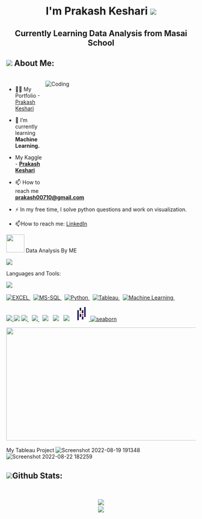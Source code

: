 
<h1 align="center">I'm Prakash Keshari <img src="https://media.giphy.com/media/hvRJCLFzcasrR4ia7z/giphy.gif" width="25px"> </h1>
<h2 align="center">Currently Learning Data Analysis from Masai School </h2>
<h2 dir="auto"><img src="https://camo.githubusercontent.com/63371d36886ee658f5a97401f393e1ab1684b2fd3de674b8f5efc7d410b2a3d0/68747470733a2f2f6d656469612e67697068792e636f6d2f6d656469612f57556c706c634d704f43456d5447427442572f67697068792e676966" width="40" data-animated-image="" ></a> <strong>About Me:</strong></h2>
<br>
<img align="right" alt="Coding" width="400" height="300" src="https://static.wixstatic.com/media/2be1ce_864567900845418ebfd61e297637464d~mv2.gif">
 
 - 👨‍💻 My Portfolio -[Prakash Keshari](rakashkeshari.dev.voyage)

- 🌱 I’m currently learning **Machine Learning.**

 - My Kaggle - **[Prakash Keshari](https://www.kaggle.com/prakashkeshari)**

- 📫 How to reach me **prakash00710@gmail.com**
- :zap: In my free time, I solve python questions and work on visualization.
- :mailbox:How to reach me: [LinkedIn](https://www.linkedin.com/in/prakash-keshari-3610911ba)

 <img src=https://user-images.githubusercontent.com/106439762/178428775-03d67679-9aa4-4b08-91e9-6eb6ed8faf66.gif  width="48" height="48"> Data Analysis By ME

 <p style="display:flex; align-items: center"> <img src="https://img.icons8.com/color/48/000000/source-code.png"/>
   

   Languages and Tools:</p> 
   <div id="header" align=center">
  <img src="https://media.giphy.com/media/M9gbBd9nbDrOTu1Mqx/giphy.gif" width="100"/>
</div> 
<p>
   <a href="#"> <img src="https://img.shields.io/badge/EXCEL-orange?style=for-the-badge&labelColor=black&logo=Excel&logoColor=orange" alt="EXCEL"/> </a> &nbsp;
   <a href="#"> <img src="https://img.shields.io/badge/MSSQL-blue?style=for-the-badge&labelColor=black&logo=SQL&logoColor=blue" alt="MS-SQL"/> </a> &nbsp;
   <a href="#"> <img src="https://img.shields.io/badge/-Python-F0DB4F?style=for-the-badge&labelColor=black&logo=python&logoColor=F0DB4F" alt="Python"/> </a> &nbsp;
   <a href="#"> <img src="https://img.shields.io/badge/Tableau-14354C?style=for-the-badge&labelColor=black&logo=Tableau&logoColor=white" alt="Tableau"/> </a> &nbsp;
   <a href="#"> <img src="https://img.shields.io/badge/Machine Learning-00C7B7?style=for-the-badge&labelColor=black&logo=Machine Learning&logoColor=white" alt="Machine       Learning"/> </a> &nbsp;
  
    
   <p align=center">  
    <a href="https://www.python.org" target="_blank"> <img src="https://img.icons8.com/color/48/000000/python.png"/> </a> 
    <a href="https://www.tableau.com/" target="_blank"> <img src="https://img.icons8.com/color/48/000000/tableau-software.png"/></a> 
    <a style="padding-right:8px;" href="https://www.mysql.com/" target="_blank"> <img src="https://img.icons8.com/fluent/50/000000/sql-logo.png"/> </a>
    <a style="padding-right:8px;" href="https://www.microsoft.com/en-in/microsoft-365/excel" target="_blank"><img src="https://img.icons8.com/fluency/48/000000/microsoft-excel-2019.png"/> </a>
    <a style="padding-right:8px;" href="https://www.microsoft.com/en-us/microsoft-365/word" target="_blank"> <img src="https://img.icons8.com/ios-filled/50/000000/ms-word.png"/></a>
    <a style="padding-right:8px;" href="https://www.google.com/sheets/about/" target="_blank"> <img src="https://img.icons8.com/color/48/000000/google-sheets.png"/></a>
    <a style="padding-right:8px;" href="https://www.microsoft.com/en-in/sql-server/sql-server-downloads" target="_blank"> <img src="https://img.icons8.com/color/48/000000/microsoft-sql-server.png"/></a>
    <a href="https://pandas.pydata.org/" target="_blank" rel="noreferrer"> <img src="https://raw.githubusercontent.com/devicons/devicon/2ae2a900d2f041da66e950e4d48052658d850630/icons/pandas/pandas-original.svg" alt="pandas" width="40" height="40"/> </a> 
    <a href="https://seaborn.pydata.org/" target="_blank" rel="noreferrer"> <img src="https://seaborn.pydata.org/_images/logo-mark-lightbg.svg" alt="seaborn" width="40" height="40"/> </a>
 
   <div align="center">
  <img src="https://media.giphy.com/media/dWesBcTLavkZuG35MI/giphy.gif" width="600" height="300"/>
</div>

My Tableau Project
 ![Screenshot 2022-08-19 191348](https://user-images.githubusercontent.com/38596106/185632492-b1654112-eafc-4967-8bd9-d72abd8bdc7a.png)
 ![Screenshot 2022-08-22 182259](https://user-images.githubusercontent.com/38596106/185925923-2f216f81-2c04-4d0f-91bc-68496ba469f3.png)


</p>
<h2 dir="auto"><img src="https://camo.githubusercontent.com/6324b8a2d7c4e78c6271e5bdb479001f501fe1108cdd4a0563d5b08758feb0c4/68747470733a2f2f6d656469612e67697068792e636f6d2f6d656469612f5a434e36463346416b7773794f47553252532f67697068792e676966" width="60" data-animated-image="" <strong>Github Stats:</strong></h2>
   
<br/>
<p align="center">
   <img align="center"  src="https://github-readme-streak-stats.herokuapp.com/?user=prakash00710&theme=dark" /> <br \>
   <img align="center" src="https://github-readme-stats.vercel.app/api?username=prakash00710&show_icons=true&locale=en&theme=dark"/>
</p>
  
